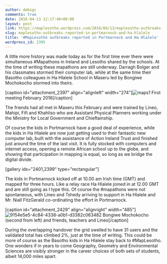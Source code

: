 ```yaml
---
author: debigc
comments: true
date: 2016-04-13 12:17:40+00:00
layout: post
link: https://maplesotho.wordpress.com/2016/04/13/maplesotho-outbreaks-reported-in-portmarnock-and-ha-hlalele/
slug: maplesotho-outbreaks-reported-in-portmarnock-and-ha-hlalele
title: '#MapLesotho outbreaks reported in Portmarnock and Ha Hlalele'
wordpress_id: 2395
---
```


A little more history was made today as for the first time ever there were simultaneous #Mapathons in Ireland and Lesotho shared by the schools. At the time of writing these mapathons are still underway. Darragh Bolger and his classmates stormed their computer lab, while at the same time their Basotho colleagues in Ha Hlalele School in Maseru led by Bongiwe Mochokocho stormed into theirs.

[caption id="attachment_2397" align="alignleft" width="274"]![maps1](https://maplesotho.files.wordpress.com/2016/04/maps1.jpg?w=680) First meeting February 2016[/caption]

The friends had all met in Maseru this February and were trained by Lineo, Mahipi, Fifi and Khahliso who are Assistant Physical Planners working under the Ministry for Local Government and Chieftainship.





Of course the kids in Portmarnock have a good deal of experience, while the kids in Ha Hlalele are now just getting used to their fantastic new computer lab, built with the assistance of Action Ireland Trust and finished just around the time of the last visit. It is fully stocked with computers and internet access, opening a remote African school up to the globe, and showing that participation in mapping is equal, so long as we bridge the digital divide.

[gallery ids="2401,2399" type="rectangular"]

The kids in Portmarnock kicked off at 10.00 am Irish time (GMT) and mapped for three hours. Like a relay race Ha Hlalele joined in at 12.00 GMT and are still going as I type this. Of course the #mapathons were not spontaneous, with Lineo and Tshedy arriving to support in Ha Hlalele and Mr. Niall FitzGerald co-ordinating the effort in Portmarnock.

[caption id="attachment_2429" align="alignright" width="485"]![9154e5e5-4c84-4338-a0b1-d3382c063482](https://maplesotho.files.wordpress.com/2016/04/9154e5e5-4c84-4338-a0b1-d3382c063482.jpg) Bongiwe Mochokocho (second from left) and friends, teachers and Lineo[/caption]

During the overlapping handover the grid swelled to have 31 users and the validated total has climbed 2%, just at the time of writing. This could be more of course as the Basotho kids in Ha Hlalele stay back to #MapLesotho. One wonders if in years to come Geography, Geometry and Environmental Sciences are visibly stronger in the career choices of both sets of students, albeit 14,000 miles apart.


